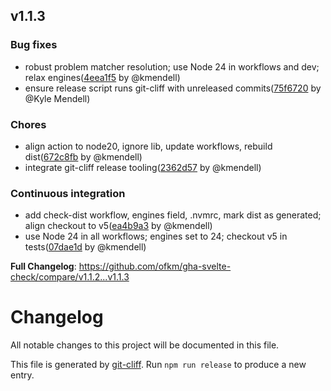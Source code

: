 ## v1.1.3

### Bug fixes

* robust problem matcher resolution; use Node 24 in workflows and dev; relax engines([4eea1f5](https://github.com/ofkm/gha-svelte-check/commit/4eea1f542c2b11b6ad66d8732ba085b6c0fa708f) by @kmendell)
* ensure release script runs git-cliff with unreleased commits([75f6720](https://github.com/ofkm/gha-svelte-check/commit/75f6720a03577c1ea84bca18e524833fdcf470c3) by @Kyle Mendell)

### Chores

* align action to node20, ignore lib, update workflows, rebuild dist([672c8fb](https://github.com/ofkm/gha-svelte-check/commit/672c8fb580a0a3e7f77ae78b7b2714eb8b5ac0b1) by @kmendell)
* integrate git-cliff release tooling([2362d57](https://github.com/ofkm/gha-svelte-check/commit/2362d5712b576f5fc34482a6b1f045908033da39) by @kmendell)

### Continuous integration

* add check-dist workflow, engines field, .nvmrc, mark dist as generated; align checkout to v5([ea4b9a3](https://github.com/ofkm/gha-svelte-check/commit/ea4b9a3f03bb35858343f68c1aca26567c4a5253) by @kmendell)
* use Node 24 in all workflows; engines set to 24; checkout v5 in tests([07dae1d](https://github.com/ofkm/gha-svelte-check/commit/07dae1d88ee81b2c0515595fc502220869823933) by @kmendell)



**Full Changelog**: https://github.com/ofkm/gha-svelte-check/compare/v1.1.2...v1.1.3

# Changelog

All notable changes to this project will be documented in this file.

This file is generated by [git-cliff](https://git-cliff.org/). Run `npm run release` to produce a new entry.
